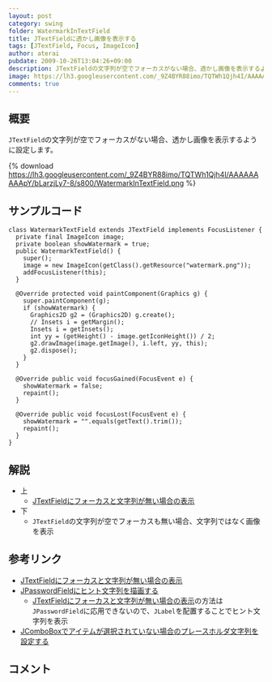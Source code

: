 ```yaml
---
layout: post
category: swing
folder: WatermarkInTextField
title: JTextFieldに透かし画像を表示する
tags: [JTextField, Focus, ImageIcon]
author: aterai
pubdate: 2009-10-26T13:04:26+09:00
description: JTextFieldの文字列が空でフォーカスがない場合、透かし画像を表示するように設定します。
image: https://lh3.googleusercontent.com/_9Z4BYR88imo/TQTWh1Qjh4I/AAAAAAAAApY/bLarzjLy7-8/s800/WatermarkInTextField.png
comments: true
---
```

## 概要
`JTextField`の文字列が空でフォーカスがない場合、透かし画像を表示するように設定します。

{% download https://lh3.googleusercontent.com/_9Z4BYR88imo/TQTWh1Qjh4I/AAAAAAAAApY/bLarzjLy7-8/s800/WatermarkInTextField.png %}

## サンプルコード
<pre class="prettyprint"><code>class WatermarkTextField extends JTextField implements FocusListener {
  private final ImageIcon image;
  private boolean showWatermark = true;
  public WatermarkTextField() {
    super();
    image = new ImageIcon(getClass().getResource("watermark.png"));
    addFocusListener(this);
  }

  @Override protected void paintComponent(Graphics g) {
    super.paintComponent(g);
    if (showWatermark) {
      Graphics2D g2 = (Graphics2D) g.create();
      // Insets i = getMargin();
      Insets i = getInsets();
      int yy = (getHeight() - image.getIconHeight()) / 2;
      g2.drawImage(image.getImage(), i.left, yy, this);
      g2.dispose();
    }
  }

  @Override public void focusGained(FocusEvent e) {
    showWatermark = false;
    repaint();
  }

  @Override public void focusLost(FocusEvent e) {
    showWatermark = "".equals(getText().trim());
    repaint();
  }
}
</code></pre>

## 解説
- 上
    - [JTextFieldにフォーカスと文字列が無い場合の表示](https://ateraimemo.com/Swing/GhostText.html)
- 下
    - `JTextField`の文字列が空でフォーカスも無い場合、文字列ではなく画像を表示

<!-- dummy comment line for breaking list -->

## 参考リンク
- [JTextFieldにフォーカスと文字列が無い場合の表示](https://ateraimemo.com/Swing/GhostText.html)
- [JPasswordFieldにヒント文字列を描画する](https://ateraimemo.com/Swing/InputHintPasswordField.html)
    - [JTextFieldにフォーカスと文字列が無い場合の表示](https://ateraimemo.com/Swing/GhostText.html)の方法は`JPasswordField`に応用できないので、`JLabel`を配置することでヒント文字列を表示
- [JComboBoxでアイテムが選択されていない場合のプレースホルダ文字列を設定する](https://ateraimemo.com/Swing/ComboBoxPlaceholder.html)

<!-- dummy comment line for breaking list -->

## コメント
